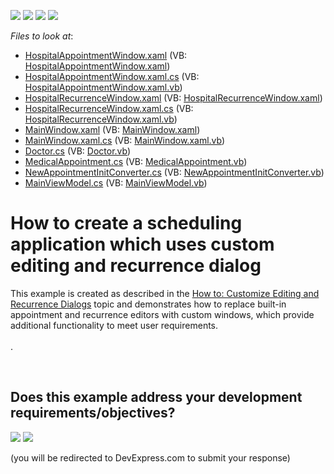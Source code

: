 <!-- default badges list -->
![](https://img.shields.io/endpoint?url=https://codecentral.devexpress.com/api/v1/VersionRange/128655755/17.2.3%2B)
[![](https://img.shields.io/badge/Open_in_DevExpress_Support_Center-FF7200?style=flat-square&logo=DevExpress&logoColor=white)](https://supportcenter.devexpress.com/ticket/details/T545486)
[![](https://img.shields.io/badge/📖_How_to_use_DevExpress_Examples-e9f6fc?style=flat-square)](https://docs.devexpress.com/GeneralInformation/403183)
[![](https://img.shields.io/badge/💬_Leave_Feedback-feecdd?style=flat-square)](#does-this-example-address-your-development-requirementsobjectives)
<!-- default badges end -->
<!-- default file list -->
*Files to look at*:

* [HospitalAppointmentWindow.xaml](./CS/CustomMvvmFormWithRecurrenceExample/HospitalAppointmentWindow.xaml) (VB: [HospitalAppointmentWindow.xaml](./VB/CustomMvvmFormWithRecurrenceExample/HospitalAppointmentWindow.xaml))
* [HospitalAppointmentWindow.xaml.cs](./CS/CustomMvvmFormWithRecurrenceExample/HospitalAppointmentWindow.xaml.cs) (VB: [HospitalAppointmentWindow.xaml.vb](./VB/CustomMvvmFormWithRecurrenceExample/HospitalAppointmentWindow.xaml.vb))
* [HospitalRecurrenceWindow.xaml](./CS/CustomMvvmFormWithRecurrenceExample/HospitalRecurrenceWindow.xaml) (VB: [HospitalRecurrenceWindow.xaml](./VB/CustomMvvmFormWithRecurrenceExample/HospitalRecurrenceWindow.xaml))
* [HospitalRecurrenceWindow.xaml.cs](./CS/CustomMvvmFormWithRecurrenceExample/HospitalRecurrenceWindow.xaml.cs) (VB: [HospitalRecurrenceWindow.xaml.vb](./VB/CustomMvvmFormWithRecurrenceExample/HospitalRecurrenceWindow.xaml.vb))
* [MainWindow.xaml](./CS/CustomMvvmFormWithRecurrenceExample/MainWindow.xaml) (VB: [MainWindow.xaml](./VB/CustomMvvmFormWithRecurrenceExample/MainWindow.xaml))
* [MainWindow.xaml.cs](./CS/CustomMvvmFormWithRecurrenceExample/MainWindow.xaml.cs) (VB: [MainWindow.xaml.vb](./VB/CustomMvvmFormWithRecurrenceExample/MainWindow.xaml.vb))
* [Doctor.cs](./CS/CustomMvvmFormWithRecurrenceExample/Model/Doctor.cs) (VB: [Doctor.vb](./VB/CustomMvvmFormWithRecurrenceExample/Model/Doctor.vb))
* [MedicalAppointment.cs](./CS/CustomMvvmFormWithRecurrenceExample/Model/MedicalAppointment.cs) (VB: [MedicalAppointment.vb](./VB/CustomMvvmFormWithRecurrenceExample/Model/MedicalAppointment.vb))
* [NewAppointmentInitConverter.cs](./CS/CustomMvvmFormWithRecurrenceExample/NewAppointmentInitConverter.cs) (VB: [NewAppointmentInitConverter.vb](./VB/CustomMvvmFormWithRecurrenceExample/NewAppointmentInitConverter.vb))
* [MainViewModel.cs](./CS/CustomMvvmFormWithRecurrenceExample/ViewModel/MainViewModel.cs) (VB: [MainViewModel.vb](./VB/CustomMvvmFormWithRecurrenceExample/ViewModel/MainViewModel.vb))
<!-- default file list end -->
# How to create a scheduling application which uses custom editing and recurrence dialog


This example is created as described in the <a href="http://help.devexpress.com/#WPF/CustomDocument115395">How to: Customize Editing and Recurrence Dialogs</a> topic and demonstrates how to replace built-in appointment and recurrence editors with custom windows, which provide additional functionality to meet user requirements.<br><br>.

<br/>


<!-- feedback -->
## Does this example address your development requirements/objectives?

[<img src="https://www.devexpress.com/support/examples/i/yes-button.svg"/>](https://www.devexpress.com/support/examples/survey.xml?utm_source=github&utm_campaign=wpf-scheduler-specify-custom-edit-and-recurrence-dialogs&~~~was_helpful=yes) [<img src="https://www.devexpress.com/support/examples/i/no-button.svg"/>](https://www.devexpress.com/support/examples/survey.xml?utm_source=github&utm_campaign=wpf-scheduler-specify-custom-edit-and-recurrence-dialogs&~~~was_helpful=no)

(you will be redirected to DevExpress.com to submit your response)
<!-- feedback end -->
